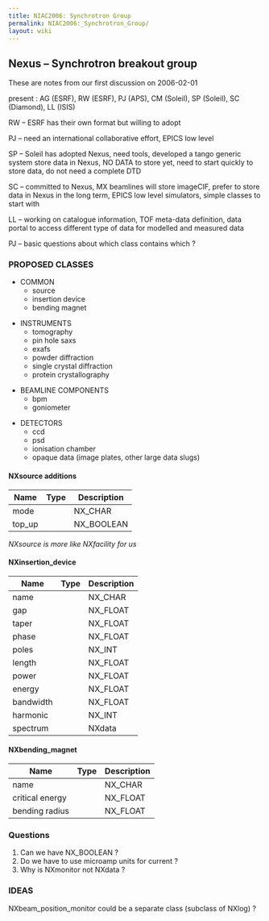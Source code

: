 ```yaml
---
title: NIAC2006: Synchrotron Group
permalink: NIAC2006:_Synchrotron_Group/
layout: wiki
---
```


Nexus – Synchrotron breakout group
----------------------------------

These are notes from our first discussion on 2006-02-01

present : AG (ESRF), RW (ESRF), PJ (APS), CM (Soleil), SP (Soleil), SC
(Diamond), LL (ISIS)

RW – ESRF has their own format but willing to adopt

PJ – need an international collaborative effort, EPICS low level

SP – Soleil has adopted Nexus, need tools, developed a tango generic
system store data in Nexus, NO DATA to store yet, need to start quickly
to store data, do not need a complete DTD

SC – committed to Nexus, MX beamlines will store imageCIF, prefer to
store data in Nexus in the long term, EPICS low level simulators, simple
classes to start with

LL – working on catalogue information, TOF meta-data definition, data
portal to access different type of data for modelled and measured data

PJ – basic questions about which class contains which ?

### PROPOSED CLASSES

-   COMMON
    -   source
    -   insertion device
    -   bending magnet

<!-- -->

-   INSTRUMENTS
    -   tomography
    -   pin hole saxs
    -   exafs
    -   powder diffraction
    -   single crystal diffraction
    -   protein crystallography

<!-- -->

-   BEAMLINE COMPONENTS
    -   bpm
    -   goniometer

<!-- -->

-   DETECTORS
    -   ccd
    -   psd
    -   ionisation chamber
    -   opaque data (image plates, other large data slugs)

#### NXsource additions

| Name    | Type          | Description                                          |
|---------|---------------|------------------------------------------------------|
| mode    | | NX\_CHAR    | | synchrotron mode e.g. single bunch, multi bunch... |
| top\_up | | NX\_BOOLEAN | | flag indicating top-up mode                        |

<i>NXsource is more like NXfacility for us</i>

#### NXinsertion\_device

| Name      | Type        | Description                                |
|-----------|-------------|--------------------------------------------|
| name      | | NX\_CHAR  | | name of insertion device                 |
| gap       | | NX\_FLOAT | | gap in mm                                |
| taper     | | NX\_FLOAT | | taper in mm                              |
| phase     | |NX\_FLOAT  | |phase in degrees                          |
| poles     | |NX\_INT    | |number of poles                           |
| length    | |NX\_FLOAT  | |length of insertion device                |
| power     | |NX\_FLOAT  | |total power delivered by insertion device |
| energy    | |NX\_FLOAT  | |energy of peak                            |
| bandwidth | |NX\_FLOAT  | |bandwidth of peak energy                  |
| harmonic  | |NX\_INT    | |harmonic of peak                          |
| spectrum  | |NXdata     | |spectrum of insertion device              |

#### NXbending\_magnet

| Name            | Type        | Description              |
|-----------------|-------------|--------------------------|
| name            | | NX\_CHAR  | | name of bending magnet |
| critical energy | | NX\_FLOAT | | critical energy        |
| bending radius  | | NX\_FLOAT | |                        |

### Questions

1.  Can we have NX\_BOOLEAN ?
2.  Do we have to use microamp units for current ?
3.  Why is NXmonitor not NXdata ?

### IDEAS

NXbeam\_position\_monitor could be a separate class (subclass of NXlog)
?

